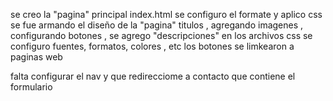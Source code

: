 se creo la "pagina" principal index.html
se configuro el formate y aplico css
se fue armando el diseño de la "pagina" titulos , agregando imagenes , configurando botones , se agrego "descripciones"
en los archivos css se configuro fuentes, formatos, colores , etc
los botones se limkearon a paginas web

falta configurar el nav y que redirecciome a contacto que contiene el formulario
